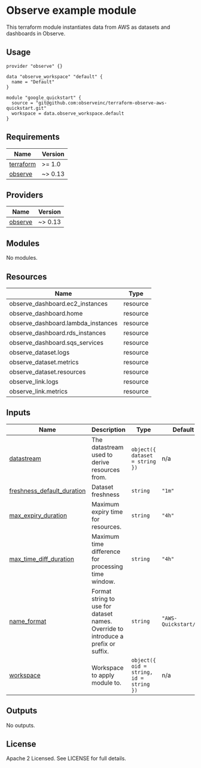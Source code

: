 # Observe example module

This terraform module instantiates data from AWS as
datasets and dashboards in Observe. 

## Usage

```hcl
provider "observe" {}

data "observe_workspace" "default" {
  name = "Default"
}

module "google_quickstart" {
  source = "git@github.com:observeinc/terraform-observe-aws-quickstart.git"
  workspace = data.observe_workspace.default
}
```


<!-- BEGINNING OF PRE-COMMIT-TERRAFORM DOCS HOOK -->
## Requirements

| Name | Version |
|------|---------|
| <a name="requirement_terraform"></a> [terraform](#requirement\_terraform) | >= 1.0 |
| <a name="requirement_observe"></a> [observe](#requirement\_observe) | ~> 0.13 |

## Providers

| Name | Version |
|------|---------|
| <a name="provider_observe"></a> [observe](#provider\_observe) | ~> 0.13 |

## Modules

No modules.

## Resources

| Name | Type |
|------|------|
| observe_dashboard.ec2_instances | resource |
| observe_dashboard.home | resource |
| observe_dashboard.lambda_instances | resource |
| observe_dashboard.rds_instances | resource |
| observe_dashboard.sqs_services | resource |
| observe_dataset.logs | resource |
| observe_dataset.metrics | resource |
| observe_dataset.resources | resource |
| observe_link.logs | resource |
| observe_link.metrics | resource |

## Inputs

| Name | Description | Type | Default | Required |
|------|-------------|------|---------|:--------:|
| <a name="input_datastream"></a> [datastream](#input\_datastream) | The datastream used to derive resources from. | `object({ dataset = string })` | n/a | yes |
| <a name="input_freshness_default_duration"></a> [freshness\_default\_duration](#input\_freshness\_default\_duration) | Dataset freshness | `string` | `"1m"` | no |
| <a name="input_max_expiry_duration"></a> [max\_expiry\_duration](#input\_max\_expiry\_duration) | Maximum expiry time for resources. | `string` | `"4h"` | no |
| <a name="input_max_time_diff_duration"></a> [max\_time\_diff\_duration](#input\_max\_time\_diff\_duration) | Maximum time difference for processing time window. | `string` | `"4h"` | no |
| <a name="input_name_format"></a> [name\_format](#input\_name\_format) | Format string to use for dataset names. Override to introduce a prefix or<br>suffix. | `string` | `"AWS-Quickstart/%s"` | no |
| <a name="input_workspace"></a> [workspace](#input\_workspace) | Workspace to apply module to. | `object({ oid = string, id = string })` | n/a | yes |

## Outputs

No outputs.
<!-- END OF PRE-COMMIT-TERRAFORM DOCS HOOK -->

## License

Apache 2 Licensed. See LICENSE for full details.
